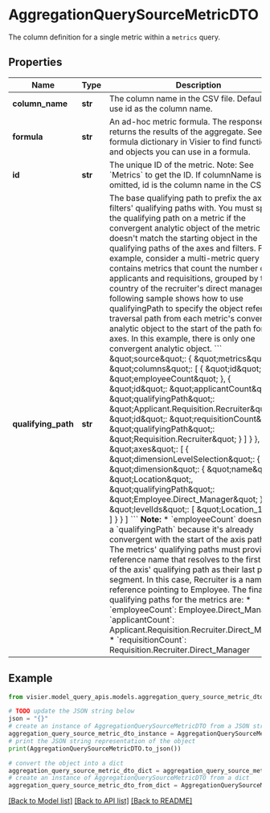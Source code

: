 # AggregationQuerySourceMetricDTO

The column definition for a single metric within a `metrics` query.

## Properties

Name | Type | Description | Notes
------------ | ------------- | ------------- | -------------
**column_name** | **str** | The column name in the CSV file. Default is to use id as the column name. | [optional] 
**formula** | **str** | An ad-hoc metric formula. The response returns the results of the aggregate.  See the formula dictionary in Visier to find functions and objects you can use in a formula. | [optional] 
**id** | **str** | The unique ID of the metric. Note: See &#x60;Metrics&#x60; to get the ID.  If columnName is omitted, id is the column name in the CSV file. | [optional] 
**qualifying_path** | **str** | The base qualifying path to prefix the axes and filters&#39; qualifying paths with.  You must specify the qualifying path on a metric if the convergent analytic object of the metric doesn&#39;t match the  starting object in the qualifying paths of the axes and filters.   For example, consider a multi-metric query that contains metrics that count the number of applicants and requisitions,  grouped by the country of the recruiter&#39;s direct manager. The following sample shows how to use qualifyingPath to specify  the object reference traversal path from each metric&#39;s convergent analytic object to the start of the path for the axes.  In this example, there is only one convergent analytic object.  &#x60;&#x60;&#x60;  \&quot;source\&quot;: {      \&quot;metrics\&quot;: {         \&quot;columns\&quot;: [             {                 \&quot;id\&quot;: \&quot;employeeCount\&quot;             },             {                 \&quot;id\&quot;: \&quot;applicantCount\&quot;,                 \&quot;qualifyingPath\&quot;: \&quot;Applicant.Requisition.Recruiter\&quot;             },             {                 \&quot;id\&quot;: \&quot;requisitionCount\&quot;,                 \&quot;qualifyingPath\&quot;: \&quot;Requisition.Recruiter\&quot;             }         ]     }  },  \&quot;axes\&quot;: [     {         \&quot;dimensionLevelSelection\&quot;: {             \&quot;dimension\&quot;: {                 \&quot;name\&quot;: \&quot;Location\&quot;,                 \&quot;qualifyingPath\&quot;: \&quot;Employee.Direct_Manager\&quot;             },             \&quot;levelIds\&quot;: [                 \&quot;Location_1\&quot;             ]         }     }  ]  &#x60;&#x60;&#x60;  **Note:**  * &#x60;employeeCount&#x60; doesn&#39;t need a &#x60;qualifyingPath&#x60; because it&#39;s already convergent with the start of the axis path.  * The metrics&#39; qualifying paths must provide the reference name that resolves to the first object of the axis&#39; qualifying path as their last path segment. In this case, Recruiter is a named reference pointing to Employee. The final qualifying paths for the metrics are:      * &#x60;employeeCount&#x60;: Employee.Direct_Manager      * &#x60;applicantCount&#x60;: Applicant.Requisition.Recruiter.Direct_Manager      * &#x60;requisitionCount&#x60;: Requisition.Recruiter.Direct_Manager | [optional] 

## Example

```python
from visier.model_query_apis.models.aggregation_query_source_metric_dto import AggregationQuerySourceMetricDTO

# TODO update the JSON string below
json = "{}"
# create an instance of AggregationQuerySourceMetricDTO from a JSON string
aggregation_query_source_metric_dto_instance = AggregationQuerySourceMetricDTO.from_json(json)
# print the JSON string representation of the object
print(AggregationQuerySourceMetricDTO.to_json())

# convert the object into a dict
aggregation_query_source_metric_dto_dict = aggregation_query_source_metric_dto_instance.to_dict()
# create an instance of AggregationQuerySourceMetricDTO from a dict
aggregation_query_source_metric_dto_from_dict = AggregationQuerySourceMetricDTO.from_dict(aggregation_query_source_metric_dto_dict)
```
[[Back to Model list]](../README.md#documentation-for-models) [[Back to API list]](../README.md#documentation-for-api-endpoints) [[Back to README]](../README.md)



